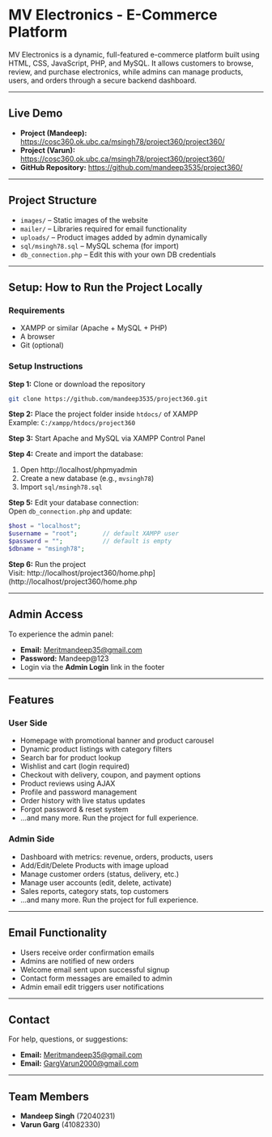 # MV Electronics - E-Commerce Platform

MV Electronics is a dynamic, full-featured e-commerce platform built using HTML, CSS, JavaScript, PHP, and MySQL. It allows customers to browse, review, and purchase electronics, while admins can manage products, users, and orders through a secure backend dashboard.

---

## Live Demo

- **Project (Mandeep):** https://cosc360.ok.ubc.ca/msingh78/project360/project360/
- **Project (Varun):** https://cosc360.ok.ubc.ca/msingh78/project360/project360/
- **GitHub Repository:** https://github.com/mandeep3535/project360/

---

## Project Structure

- `images/` – Static images of the website  
- `mailer/` – Libraries required for email functionality  
- `uploads/` – Product images added by admin dynamically  
- `sql/msingh78.sql` – MySQL schema (for import)  
- `db_connection.php` – Edit this with your own DB credentials  

---

## Setup: How to Run the Project Locally

### Requirements

- XAMPP or similar (Apache + MySQL + PHP)
- A browser
- Git (optional)

### Setup Instructions

**Step 1:** Clone or download the repository
```bash
git clone https://github.com/mandeep3535/project360.git
```

**Step 2:** Place the project folder inside `htdocs/` of XAMPP  
Example: `C:/xampp/htdocs/project360`

**Step 3:** Start Apache and MySQL via XAMPP Control Panel

**Step 4:** Create and import the database:
1. Open http://localhost/phpmyadmin  
2. Create a new database (e.g., `mvsingh78`)  
3. Import `sql/msingh78.sql`

**Step 5:** Edit your database connection:  
Open `db_connection.php` and update:
```php
$host = "localhost";
$username = "root";       // default XAMPP user
$password = "";           // default is empty
$dbname = "msingh78";
```

**Step 6:** Run the project  
Visit: http://localhost/project360/home.php](http://localhost/project360/home.php

---

##  Admin Access

To experience the admin panel:

- **Email:** Meritmandeep35@gmail.com  
- **Password:** Mandeep@123  
- Login via the **Admin Login** link in the footer

---

##  Features

###  User Side

- Homepage with promotional banner and product carousel  
- Dynamic product listings with category filters  
- Search bar for product lookup  
- Wishlist and cart (login required)  
- Checkout with delivery, coupon, and payment options  
- Product reviews using AJAX  
- Profile and password management  
- Order history with live status updates  
- Forgot password & reset system  
- ...and many more. Run the project for full experience.

###  Admin Side

- Dashboard with metrics: revenue, orders, products, users  
- Add/Edit/Delete Products with image upload  
- Manage customer orders (status, delivery, etc.)  
- Manage user accounts (edit, delete, activate)  
- Sales reports, category stats, top customers  
- ...and many more. Run the project for full experience.

---

## Email Functionality

- Users receive order confirmation emails  
- Admins are notified of new orders  
- Welcome email sent upon successful signup  
- Contact form messages are emailed to admin  
- Admin email edit triggers user notifications

---

##  Contact

For help, questions, or suggestions:

- **Email:** Meritmandeep35@gmail.com
- **Email:** GargVarun2000@gmail.com

---

##  Team Members

- **Mandeep Singh** (72040231)  
- **Varun Garg** (41082330)
